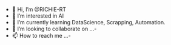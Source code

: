 - 👋 Hi, I’m @RICHIE-RT
- 👀 I’m interested in AI
- 🌱 I’m currently learning DataScience, Scrapping, Automation.
- 💞️ I’m looking to collaborate on ...-
- 📫 How to reach me ...-

<!---
RICHIE-RT/RICHIE-RT is a ✨ special ✨ repository because its `README.md` (this file) appears on your GitHub profile.
You can click the Preview link to take a look at your changes.
--->
